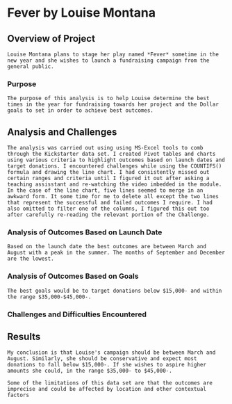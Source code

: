 # Fever by Louise Montana

## Overview of Project
    Louise Montana plans to stage her play named *Fever* sometime in the new year and she wishes to launch a fundraising campaign from the general public.  

### Purpose
    The purpose of this analysis is to help Louise determine the best times in the year for fundraising towards her project and the Dollar goals to set in order to achieve best outcomes.

## Analysis and Challenges
    The analysis was carried out using using MS-Excel tools to comb through the Kickstarter data set. I created Pivot tables and charts using various criteria to highlight outcomes based on launch dates and target donations. I encountered challenges while using the COUNTIFS() formula and drawing the line chart. I had consistently missed out certain ranges and criteria until I figured it out after asking a teaching assisstant and re-watching the video imbedded in the module. In the case of the line chart, five lines seemed to merge in an awkward form. It some time for me to delete all except the two lines that represent the successful and failed outcomes I require. I had also omitted to filter one of the columns, I figured this out too after carefully re-reading the relevant portion of the Challenge. 
### Analysis of Outcomes Based on Launch Date
    Based on the launch date the best outcomes are between March and August with a peak in the summer. The months of September and December are the lowest. 
### Analysis of Outcomes Based on Goals
    The best goals would be to target donations below $15,000- and within the range $35,000-$45,000-.
### Challenges and Difficulties Encountered

## Results
    My conclusion is that Louise's campaign should be between March and August. Similarly, she should be conservative and expect most donations to fall below $15,000-. If she wishes to aspire higher amounts she could, in the range $35,000- to $45,000-.
    
    Some of the limitations of this data set are that the outcomes are imprecise and could be affected by location and other contextual factors

